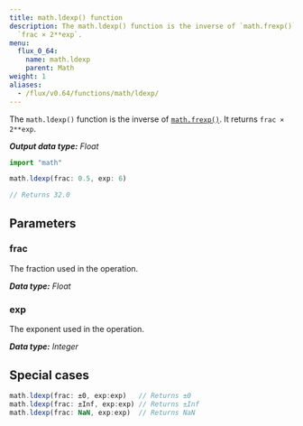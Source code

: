```yaml
---
title: math.ldexp() function
description: The math.ldexp() function is the inverse of `math.frexp()`. It returns
  `frac × 2**exp`.
menu:
  flux_0_64:
    name: math.ldexp
    parent: Math
weight: 1
aliases:
  - /flux/v0.64/functions/math/ldexp/
---
```


The `math.ldexp()` function is the inverse of [`math.frexp()`](/flux/v0.64/stdlib/math/frexp).
It returns `frac × 2**exp`.

_**Output data type:** Float_

```js
import "math"

math.ldexp(frac: 0.5, exp: 6)

// Returns 32.0
```

## Parameters

### frac
The fraction used in the operation.

_**Data type:** Float_

### exp
The exponent used in the operation.

_**Data type:** Integer_

## Special cases
```js
math.ldexp(frac: ±0, exp:exp)   // Returns ±0
math.ldexp(frac: ±Inf, exp:exp) // Returns ±Inf
math.ldexp(frac: NaN, exp:exp)  // Returns NaN
```
